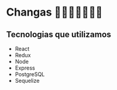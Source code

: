 # Changas 🦺👷🏻‍♀️👷🏻‍♂️

## Tecnologias que utilizamos

- React
- Redux
- Node
- Express
- PostgreSQL
- Sequelize
